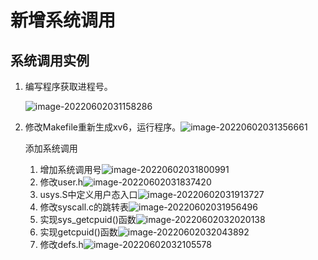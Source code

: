 # 新增系统调用

## 系统调用实例

1. 编写程序获取进程号。

   <img src="/home/kieren/.config/Typora/typora-user-images/image-20220602031158286.png" alt="image-20220602031158286"  />

2. 修改Makefile重新生成xv6，运行程序。![image-20220602031356661](/home/kieren/.config/Typora/typora-user-images/image-20220602031356661.png)

   添加系统调用

   1. 增加系统调用号![image-20220602031800991](/home/kieren/.config/Typora/typora-user-images/image-20220602031800991.png)
   2. 修改user.h![image-20220602031837420](/home/kieren/.config/Typora/typora-user-images/image-20220602031837420.png)
   3. usys.S中定义用户态入口![image-20220602031913727](/home/kieren/.config/Typora/typora-user-images/image-20220602031913727.png)
   4. 修改syscall.c的跳转表![image-20220602031956496](/home/kieren/.config/Typora/typora-user-images/image-20220602031956496.png)
   5. 实现sys_getcpuid()函数![image-20220602032020138](/home/kieren/.config/Typora/typora-user-images/image-20220602032020138.png)
   6. 实现getcpuid()函数![image-20220602032043892](/home/kieren/.config/Typora/typora-user-images/image-20220602032043892.png)
   7. 修改defs.h![image-20220602032105578](/home/kieren/.config/Typora/typora-user-images/image-20220602032105578.png)